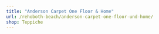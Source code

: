 ```yaml
---
title: "Anderson Carpet One Floor & Home"
url: /rehoboth-beach/anderson-carpet-one-floor-und-home/
shop: Teppiche
---
```


